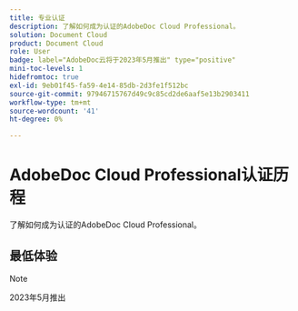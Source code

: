 ```yaml
---
title: 专业认证
description: 了解如何成为认证的AdobeDoc Cloud Professional。
solution: Document Cloud
product: Document Cloud
role: User
badge: label="AdobeDoc云将于2023年5月推出" type="positive"
mini-toc-levels: 1
hidefromtoc: true
exl-id: 9eb01f45-fa59-4e14-85db-2d3fe1f512bc
source-git-commit: 97946715767d49c9c85cd2de6aaf5e13b2903411
workflow-type: tm+mt
source-wordcount: '41'
ht-degree: 0%

---
```


# AdobeDoc Cloud Professional认证历程

了解如何成为认证的AdobeDoc Cloud Professional。

## 最低体验

>[!NOTE]
>
>2023年5月推出
